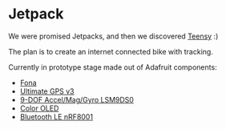 # Jetpack
We were promised Jetpacks, and then we discovered [Teensy](https://www.pjrc.com/teensy/) :)

The plan is to create an internet connected bike with tracking.

Currently in prototype stage made out of Adafruit components:
- [Fona](https://www.adafruit.com/products/1963)
- [Ultimate GPS v3](https://www.adafruit.com/product/746)
- [9-DOF Accel/Mag/Gyro LSM9DS0](https://www.adafruit.com/products/2021)
- [Color OLED](https://www.adafruit.com/products/684)
- [Bluetooth LE nRF8001](https://www.adafruit.com/products/1697)

